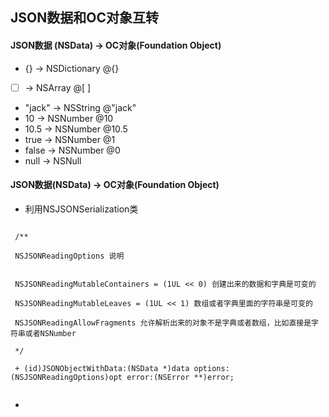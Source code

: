 ## JSON数据和OC对象互转

#### JSON数据 (NSData)  -> OC对象(Foundation Object)

- {} -> NSDictionary @{}
- [ ] -> NSArray @[ ]
- "jack" -> NSString @"jack"
- 10 -> NSNumber @10
- 10.5 -> NSNumber @10.5
- true -> NSNumber @1
- false -> NSNumber @0
- null -> NSNull

#### JSON数据(NSData)  -> OC对象(Foundation Object)


- 利用NSJSONSerialization类

```objc

 /**

 NSJSONReadingOptions 说明


 NSJSONReadingMutableContainers = (1UL << 0) 创建出来的数据和字典是可变的

 NSJSONReadingMutableLeaves = (1UL << 1) 数组或者字典里面的字符串是可变的

 NSJSONReadingAllowFragments 允许解析出来的对象不是字典或者数组，比如直接是字符串或者NSNumber

 */

 + (id)JSONObjectWithData:(NSData *)data options:(NSJSONReadingOptions)opt error:(NSError **)error;


```
- 

    
    